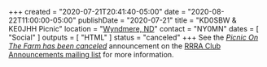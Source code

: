 +++
created = "2020-07-21T20:41:40-05:00"
date = "2020-08-22T11:00:00-05:00"
publishDate = "2020-07-21"
title = "KD0SBW & KE0JHH Picnic"
location = "[Wyndmere, ND](https://www.google.com/maps/dir//15980+69th+St+SE,+Wyndmere,+ND+58081/@46.4121092,-97.0820599,16z/data=!4m8!4m7!1m0!1m5!1m1!1s0x52cec3a0beeaf9b7:0x440c8ea55562813d!2m2!1d-97.0776825!2d46.4121093)"
contact = "NY0MN"
dates = [ "Social" ]
outputs = [ "HTML" ]
status = "canceled"
+++
See the
[*Picnic On The Farm has been canceled*](https://lists.rrra.org/pipermail/announce/2020-August/000517.html)
announcement on the
[RRRA Club Announcements mailing list](https://lists.rrra.org/mailman/listinfo/announce)
for more information.
